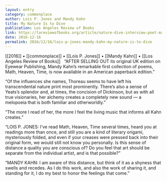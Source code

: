 ```yaml
---
layout: entry
category: commonplace
author: Lois P. Jones and Mandy Kahn
title: My Nature Is to Dive
publication: Los Angeles Review of Books
link: https://lareviewofbooks.org/article/nature-dive-interview-poet-mandy-kahn/
date: 2016-12-16
permalink: 2016/12/16/lois-p-jones-mandy-kahn-my-nature-is-to-dive
---
```


[[2016]] • [[commonplace]] • [[Lois P. Jones]] • [[Mandy Kahn]] • [[Los Angeles Review of Books]]
 
“AFTER SELLING OUT its original UK edition on Eyewear Publishing, Mandy Kahn’s remarkable first collection of poems, Math, Heaven, Time, is now available in an American paperback edition.”

“Of the influences she names, Thoreau seems to have left his transcendental nature print most prominently. There’s also a sense of Yeats’s splendor and, at times, the concision of Dickinson, but as with all true visionaries, her alchemy creates a completely new sound — a melopoeia that is both familiar and otherworldly.”

“The more I read of her, the more I feel the living music that informs all Kahn creates.”

“LOIS P. JONES: I’ve read Math, Heaven, Time several times, heard you at readings more than once, and still you are a kind of literary origami, mysteriously folded, and even if your creases were pressed back into their original form, we would still not know you personally. Is this sense of distance a quality you are conscious of? Do you feel that art should be separate from the individual artist, and is that possible?”

“MANDY KAHN: I am aware of this distance, but think of it as a shyness that swells and recedes. As I do this work, and also the work of sharing it, and standing for it, I do my best to honor the feelings that come.”

